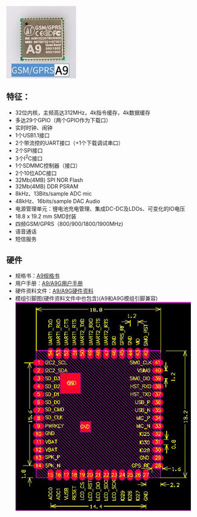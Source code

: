 

![](/assets/A9.png)

## 特征：

* 32位内核，主频高达312MHz，4k指令缓存，4k数据缓存
* 多达29个GPIO（两个GPIO作为下载口）
* 实时时钟、闹钟
* 1个USB1.1接口
* 2个带流控的UART接口（+1个下载调试串口）
* 2个SPI接口
* 3个I<sup>2</sup>C接口
* 1个SDMMC控制器（接口）
* 2个10位ADC接口
* 32Mb(4MB) SPI NOR Flash
* 32Mb(4MB) DDR PSRAM
* 8kHz、13Bits/sample ADC mic
* 48kHz、16bits/sample DAC Audio
* 电源管理单元：锂电池充电管理、集成DC-DC及LDOs、可变化的IO电压
* 18.8 x 19.2 mm SMD封装
* 四频GSM/GPRS（800/900/1800/1900MHz)
* 语音通话
* 短信服务

  
## 硬件
  
* 规格书：[A9规格书](http://wiki.ai-thinker.com/_media/b101ps00a1_a9_product_specification_v2.pdf)
* 用户手册：[A9/A9G用户手册](http://wiki.ai-thinker.com/_media/a6_a9_a9g_gprs_user_manual.pdf)
* 硬件资料文件：[A9/A9G硬件资料](http://wiki.ai-thinker.com/_media/gprs/a6a9a9g_hardware_info.rar)
* 模组引脚图(硬件资料文件中也包含)(A9和A9G模组引脚兼容)
  ![](/assets/size.jpg)

